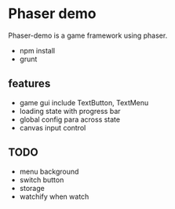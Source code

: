 # Phaser demo

Phaser-demo is a game framework using phaser.

* npm install
* grunt


## features

* game gui include TextButton, TextMenu
* loading state with progress bar
* global config para across state
* canvas input control

## TODO

* menu background
* switch button
* storage
* watchify when watch

